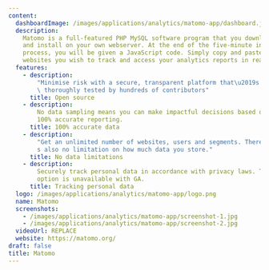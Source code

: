 ```yaml
---
content:
  dashboardImage: /images/applications/analytics/matomo-app/dashboard.jpg
  description:
    Matomo is a full-featured PHP MySQL software program that you download
    and install on your own webserver. At the end of the five-minute installation
    process, you will be given a JavaScript code. Simply copy and paste this tag on
    websites you wish to track and access your analytics reports in real-time.
  features:
    - description:
        "Minimise risk with a secure, transparent platform that\u2019s been\
        \ thoroughly tested by hundreds of contributors"
      title: Open source
    - description:
        No data sampling means you can make impactful decisions based on
        100% accurate reporting.
      title: 100% accurate data
    - description:
        "Get an unlimited number of websites, users and segments. There\u2019\
        s also no limitation on how much data you store."
      title: No data limitations
    - description:
        Securely track personal data in accordance with privacy laws. This
        option is unavailable with GA.
      title: Tracking personal data
  logo: /images/applications/analytics/matomo-app/logo.png
  name: Matomo
  screenshots:
    - /images/applications/analytics/matomo-app/screenshot-1.jpg
    - /images/applications/analytics/matomo-app/screenshot-2.jpg
  videoUrl: REPLACE
  website: https://matomo.org/
draft: false
title: Matomo
---
```

